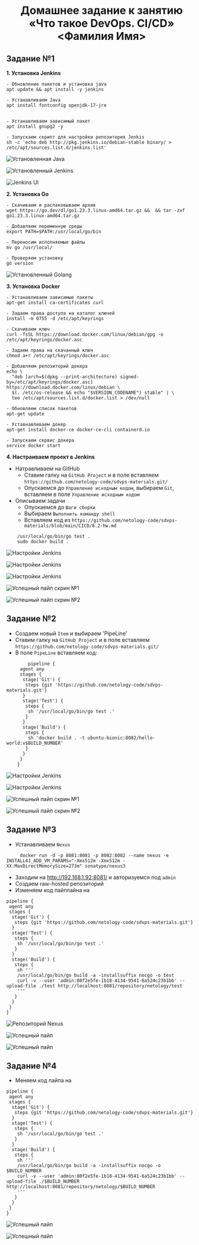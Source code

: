 # <p style="text-align:center;"> **Домашнее задание к занятию «Что такое DevOps. СI/СD»  <Фамилия Имя>** </p>

## Задание №1

**1. Установка Jenkins**

```
- Обновление пакетов и установка java
apt update && apt install -y jenkins

- Устанавливаем Java
apt install fontconfig openjdk-17-jre


- Устанавливаем зависимый пакет
apt install gnupg2 -y

- Запускаем скрипт для настройки репозитория Jenkis
sh -c 'echo deb http://pkg.jenkins.io/debian-stable binary/ > /etc/apt/sources.list.d/jenkins.list'
```
![Установленная Java](https://github.com/HartLAS/8-2-hw/blob/main/pictures/java_installed.png)

![Установленный Jenkins](https://github.com/HartLAS/8-2-hw/blob/main/pictures/jenkins_installed.png)

![Jenkins UI](https://github.com/HartLAS/8-2-hw/blob/main/pictures/jenkins_ui.png)
 
 **2. Установка Go**
 
```
- Скачиваем и распаковываем архив
wget https://go.dev/dl/go1.23.3.linux-amd64.tar.gz &&  && tar -zxf go1.23.3.linux-amd64.tar.gz

- Добавляем переменную среды
export PATH=$PATH:/usr/local/go/bin

- Переносим исполняемые файлы
mv go /usr/local/

- Проверяем установку
go version
```
 
![Установленный Golang](https://github.com/HartLAS/8-2-hw/blob/main/pictures/go_installed.png)

 **3. Установка Docker**
 
```
- Устанавливаем зависимые пакеты
apt-get install ca-certificates curl

- Задаем права доступа на каталог ключей
install -m 0755 -d /etc/apt/keyrings

- Скачиваем ключ
curl -fsSL https://download.docker.com/linux/debian/gpg -o /etc/apt/keyrings/docker.asc

- Задаем права на скачанный ключ
chmod a+r /etc/apt/keyrings/docker.asc

- Добавляем репозиторий докера
echo \
  "deb [arch=$(dpkg --print-architecture) signed-by=/etc/apt/keyrings/docker.asc] https://download.docker.com/linux/debian \
  $(. /etc/os-release && echo "$VERSION_CODENAME") stable" | \
  tee /etc/apt/sources.list.d/docker.list > /dev/null
  
- Обновляем список пакетов
apt-get update

- Уставнавливаем докер
apt-get install docker-ce docker-ce-cli containerd.io

- Запускаем сервис докера
service docker start
```

**4. Настраиваем проект в Jenkins**

- Натравливаем на GitHub
    - Ставим галку на `GitHub Project` и в поле вставляем `https://github.com/netology-code/sdvps-materials.git/`
    - Опускаемся до `Управление исходным кодом`, выбираем `Git`, вставляем в поле `Управление исходным кодом`
- Описываем задачи
    - Опускаемся до `Шаги сборки`
    - Выбираем `Выполнить команду shell`
    - Вставляем код из `https://github.com/netology-code/sdvps-materials/blob/main/CICD/8.2-hw.md`
```
    /usr/local/go/bin/go test .
    sudo docker build . 
```

![Настройки Jenkins](https://github.com/HartLAS/8-2-hw/blob/main/pictures/jenkins_settings_1.png)

![Настройки Jenkins](https://github.com/HartLAS/8-2-hw/blob/main/pictures/jenkins_settings_2.png)

![Настройки Jenkins](https://github.com/HartLAS/8-2-hw/blob/main/pictures/jenkins_settings_3.png)

![Успешный пайп скрин №1](https://github.com/HartLAS/8-2-hw/blob/main/pictures/success_pipe.png)

![Успешный пайп скрин №2](https://github.com/HartLAS/8-2-hw/blob/main/pictures/success_pipe_end.png)

## Задание №2

- Создаем новый `Item` и выбираем 'PipeLine'
- Ставим галку на `GitHub Project` и в поле вставляем `https://github.com/netology-code/sdvps-materials.git/`
- В поле `PipeLine` вставляем код:
```
        pipeline {
     agent any
     stages {
      stage('Git') {
       steps {git 'https://github.com/netology-code/sdvps-materials.git'}
      }
      stage('Test') {
       steps {
        sh '/usr/local/go/bin/go test .'
       }
      }
      stage('Build') {
       steps {
        sh 'docker build . -t ubuntu-bionic:8082/hello-world:v$BUILD_NUMBER'
       }
      }
     }
    }
```

![Настройки Jenkins](https://github.com/HartLAS/8-2-hw/blob/main/pictures/pipeline_settings_1.png)

![Настройки Jenkins](https://github.com/HartLAS/8-2-hw/blob/main/pictures/pipeline_settings_2.png)

![Успешный пайп скрин №1](https://github.com/HartLAS/8-2-hw/blob/main/pictures/pipeline_success_1.png)

![Успешный пайп скрин №2](https://github.com/HartLAS/8-2-hw/blob/main/pictures/pipeline_success_2.png)

## Задание №3

- Устанавливаем `Nexus`
```
     docker run -d -p 8081:8081 -p 8082:8082 --name nexus -e INSTALL4J_ADD_VM_PARAMS="-Xms512m -Xmx512m -XX:MaxDirectMemorySize=273m" sonatype/nexus3
```
- Заходим на http://192.168.1.92:8081/ и авторизуемся под `admin`
- Создаем raw-hosted репозиторий
- Изменяем код пайплайна на 
```
pipeline {
 agent any
 stages {
  stage('Git') {
   steps {git 'https://github.com/netology-code/sdvps-materials.git'}
  }
  stage('Test') {
   steps {
    sh '/usr/local/go/bin/go test .'
   }
  }
  stage('Build') {
   steps {
    sh '''
    /usr/local/go/bin/go build -a -installsuffix nocgo -o test
    curl -v --user 'admin:80f2e5fe-1b18-4134-9541-6a524c23b1bb' --upload-file ./test http://localhost:8081/repository/netology/test
    '''
   }
  }
 }
}
```

![Репозиторий Nexus](https://github.com/HartLAS/8-2-hw/blob/main/pictures/nexus-repo.png)

![Успешный пайп](https://github.com/HartLAS/8-2-hw/blob/main/pictures/task_3_1.png)

![Успешный пайп](https://github.com/HartLAS/8-2-hw/blob/main/pictures/task_3_2.png)

## Задание №4

- Меняем код пайпа на 
```
pipeline {
 agent any
 stages {
  stage('Git') {
   steps {git 'https://github.com/netology-code/sdvps-materials.git'}
  }
  stage('Test') {
   steps {
    sh '/usr/local/go/bin/go test .'
   }
  }
  stage('Build') {
   steps {
    sh '''
    /usr/local/go/bin/go build -a -installsuffix nocgo -o $BUILD_NUMBER
    curl -v --user 'admin:80f2e5fe-1b18-4134-9541-6a524c23b1bb' --upload-file ./$BUILD_NUMBER http://localhost:8081/repository/netology/$BUILD_NUMBER
    '''
   }
  }
 }
}
```

![Успешный пайп](https://github.com/HartLAS/8-2-hw/blob/main/pictures/task_4_1.png)

![Успешный пайп](https://github.com/HartLAS/8-2-hw/blob/main/pictures/task_4_2.png)